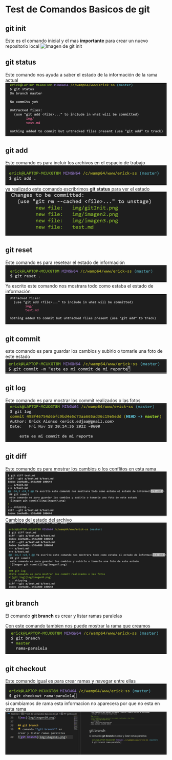 # Test de Comandos Basicos de git


## git init
Este es el comando inicial y el mas **importante** para crear un nuevo repositorio local
![Imagen de git init](img/gitInit.png)

## git status
Este comando nos ayuda a saber el estado de la información de la rama actual
![Imagen de git status](img/imagen2.png)

## git add
Este comando es para incluir los archivos en el espacio de trabajo
![Imagen git add](img/imagen3.png)
ya realizado este comando escribrimos **git status** para ver el estado
![Imagen git status](img/imagen4.png)

## git reset
Este comando es para resetear el estado de información
![Imagen git reset](img/imagen5.png)
Ya escrito este comando nos mostrara todo como estaba el estado de información
![Imagen git reset](img/imagen6.png)

## git commit 
este comando es para guardar los cambios y subirlo o tomarle una foto de este estado
![Imagen git commit](img/imagen7.png)

## git log
Este comando es para mostrar los commit realizados o las fotos
![git log](img/imagen8.png)

## git diff
Este comando es para mostrar los cambios o los conflitos en esta rama
![git diff](img/imagen9.png)
Cambios del estado del archivo
![mas](img/imagen10.png)

## git branch
El comando **git branch** es crear y listar ramas paralelas 

Con este comando tambien nos puede mostrar la rama que creamos
![img git branch rama](img/imagen12.png)

## git checkout
Este comando igual es para crear ramas y navegar entre ellas
![rama paralela](img/imagen14.png)
si cambiamos de rama esta informacion no aparecera por que no esta en esta rama
![imagen 13](img/imagen13.png)
